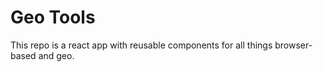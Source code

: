 # Geo Tools

This repo is a react app with reusable components for all things browser-based and geo.


